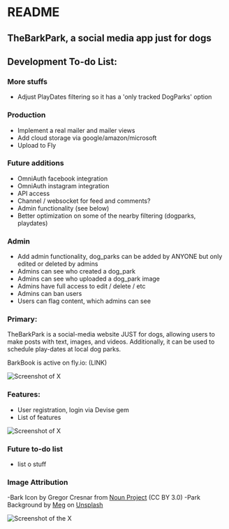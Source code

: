 # README

## TheBarkPark, a social media app just for dogs

## Development To-do List:

### More stuffs
* Adjust PlayDates filtering so it has a 'only tracked DogParks' option

### Production
* Implement a real mailer and mailer views
* Add cloud storage via google/amazon/microsoft
* Upload to Fly

### Future additions
* OmniAuth facebook integration
* OmniAuth instagram integration
* API access
* Channel / websocket for feed and comments?
* Admin functionality (see below)
* Better optimization on some of the nearby filtering (dogparks, playdates)

### Admin
* Add admin functionality, dog_parks can be added by ANYONE but only edited or deleted by admins
* Admins can see who created a dog_park
* Admins can see who uploaded a dog_park image
* Admins have full access to edit / delete / etc
* Admins can ban users
* Users can flag content, which admins can see

### Primary:

TheBarkPark is a social-media website JUST for dogs, allowing users to make posts with text, images, and videos. Additionally, it can be used to schedule play-dates at local dog parks.

BarkBook is active on fly.io: (LINK)

![Screenshot of X](LINK)

### Features:
* User registration, login via Devise gem
* List of features
  
![Screenshot of X](LINK)

### Future to-do list
* list o stuff

### Image Attribution
-Bark Icon by Gregor Cresnar from <a href="https://thenounproject.com/browse/icons/term/bark/" target="_blank" title="bark Icons">Noun Project</a> (CC BY 3.0)
-Park Background by <a href="https://unsplash.com/@megindoors?utm_content=creditCopyText&utm_medium=referral&utm_source=unsplash">Meg</a> on <a href="https://unsplash.com/photos/a-picnic-table-in-the-middle-of-a-field-of-flowers-3hyfMlJJ8rU?utm_content=creditCopyText&utm_medium=referral&utm_source=unsplash">Unsplash</a>
  

![Screenshot of the X](LINK)
